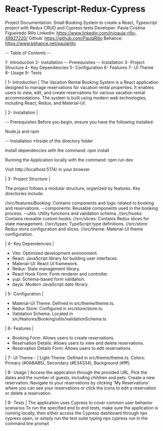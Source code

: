 # React-Typescript-Redux-Cypress
Project Documentation: Small Booking System to create a React, Typescript project with Redux CRUD and Cypress tests
Developer: Paula Cristina Figueiredo Rillo
Linkedin: https://www.linkedin.com/in/paula-rillo-49827220/
Github: https://github.com/PaulaRillo
Behance: https://www.behance.net/paularillo

-- Table of Contents --

1- Introduction 
2- Installation 
  -- Prerequisites
  -- Installation
3- Project Structure 
4- Key Dependencies 
5- Configuration 
6- Features 
7- UI Theme 
8- Usage
9- Tests

| 1- Introduction |
The Vacation Rental Booking System is a React application designed to manage reservations for vacation rental properties. It enables users to view, edit, and create reservations for various vacation rental accommodations. The system is built using modern web technologies, including React, Redux, and Material-UI.

| 2- Installation |

-- Prerequisites
Before you begin, ensure you have the following installed:

Node.js and npm

-- Installation
*Inside of the directory folder

Install dependencies with the command:
npm install

Running the Application locally with the command:
npm run dev

Visit http://localhost:5174/ in your browser

| 3- Project Structure |

The project follows a modular structure, organized by features. Key directories include:

//src/features/Booking: Contains components and logic related to booking and reservations.
  --components: Reusable components used in the booking process.
  --utils: Utility functions and validation schema.
//src/hooks: Contains reusable custom hooks.
//src/slices: Contains Redux slices for state management.
//src/types: TypeScript type definitions.
//src/store: Redux store configuration and slices.
//src/theme: Material-UI theme configuration.


| 4- Key Dependencies |
- Vite: Optimized development environment.
- React: JavaScript library for building user interfaces.
- Material-UI: React UI framework.
- Redux: State management library.
- React Hook Form: Form renderer and controller.
- yup: Schema-based form validation.
- dayjs: Modern JavaScript date library.

| 5- Configuration |
- Material-UI Theme: Defined in src/theme/theme.ts.
- Redux Store: Configured in src/store/store.ts.
- Validation Schema: Located in src/features/Booking/utils/validationSchema.ts.

| 6- Features |
- Booking Form: Allows users to create reservations.
- Reservation Details: Allows users to view and delete reservations.
- Reservation Details Form: Allows users to edit reservations.

| 7- UI Theme - |
Light Theme: Defined in src/theme/theme.ts.
Colors: Primary (#0ABAB5), Secondary (#E34334), Background (#fff).

| 8- Usage | 
Access the application through the provided URL.
Pick the dates and the number of guests, including children and pets.
Create a new reservation.
Navigate to your reservations by clicking 'My Reservations' where you can see your reservations or click the icons to edit a reservation or delete a reservation.

| 9- Tests |
The application uses Cypress to cover common user behavior scenarios
To run the specified end to end tests, make sure the application is running locally, then either access the Cypress dashboard through npx cypress open, or simply run the test suite typing npx cypress run in the command line prompt
